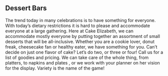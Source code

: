 ## Dessert Bars

The trend today in many celebrations is to have something for everyone. With today’s
dietary restrictions it is hard to please and accommodate everyone at a large gathering.
Here at Cake Elizabeth, we can accommodate mostly everyone by putting together an assortment
of small desserts that will be all-inclusive. Whether you are a cookie lover, donut freak,
cheesecake fan or healthy eater, we have something for you. Can’t decide on just one flavor
of cake? Let’s do two, or three or four! Call us for a list of goodies and pricing. We can take
care of the whole thing, from platters, to napkins and plates , or we work with your planner on
her vision for the display. Variety is the name of the game!